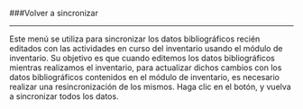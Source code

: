 ###Volver a sincronizar
<hr>
Este menú se utiliza para sincronizar los datos bibliográficos recién editados con las actividades en curso del inventario usando el módulo de inventario. Su objetivo es que cuando editemos los datos bibliográficos mientras realizamos el inventario, para actualizar dichos cambios con los datos bibliográficos contenidos en el módulo de inventario, es necesario realizar una resincronización de los mismos. Haga clic en el botón, y vuelva a sincronizar todos los datos.